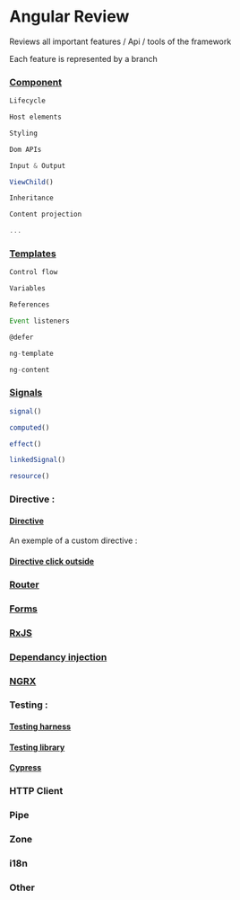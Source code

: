 # Angular Review

Reviews all important features / Api / tools of the framework

Each feature is represented by a branch

###  [Component](https://github.com/iliasse-e/angular_review/tree/component)

```typescript
Lifecycle

Host elements

Styling

Dom APIs

Input & Output

ViewChild()

Inheritance

Content projection

...
```

### [Templates](https://github.com/iliasse-e/angular_review/tree/templates)

```typescript
Control flow

Variables

References

Event listeners

@defer

ng-template

ng-content
```
### [Signals](https://github.com/iliasse-e/angular_review/tree/signal)

```typescript
signal()

computed()

effect()

linkedSignal()

resource()
```

### Directive :

#### [Directive](https://github.com/iliasse-e/angular_review/tree/directive)

An exemple of a custom directive :

#### [Directive click outside](https://github.com/iliasse-e/angular-review/tree/click-outside-directive)

### [Router](https://github.com/iliasse-e/angular_review/tree/router)

### [Forms](https://github.com/iliasse-e/angular_review/tree/forms)

### [RxJS](https://github.com/iliasse-e/angular_review/tree/rxjs)

### [Dependancy injection](https://github.com/iliasse-e/angular_review/tree/dependency-injection)

### [NGRX](https://github.com/iliasse-e/ngrx)

### Testing :

#### [Testing harness](https://github.com/iliasse-e/angular_review/tree/harness_testing)

#### [Testing library](https://github.com/iliasse-e/angular_review/tree/testing-library)

#### [Cypress](https://github.com/iliasse-e/angular_review/tree/cypress)

### HTTP Client

### Pipe

### Zone

### i18n

### Other
